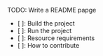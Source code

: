 TODO: Write a README papge

- [ ]: Build the project
- [ ]: Run the project
- [ ]: Resource requirements
- [ ]: How to contribute